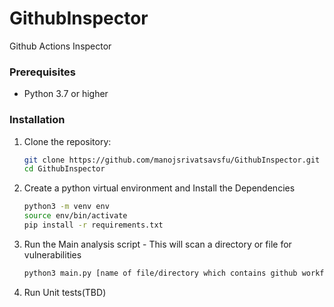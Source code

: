 # GithubInspector
Github Actions Inspector


### Prerequisites

- Python 3.7 or higher

### Installation

1. Clone the repository:

   ```bash
   git clone https://github.com/manojsrivatsavsfu/GithubInspector.git
   cd GithubInspector
   ```
2. Create a python virtual environment and Install the Dependencies

    ```bash
    python3 -m venv env
    source env/bin/activate
    pip install -r requirements.txt
    ```
3. Run the Main analysis script - This will scan a directory or file for vulnerabilities
    ```bash
    python3 main.py [name of file/directory which contains github workflows]
    ```
4. Run Unit tests(TBD)
  
